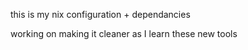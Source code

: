 this is my nix configuration + dependancies

working on making it cleaner as I learn these new tools
